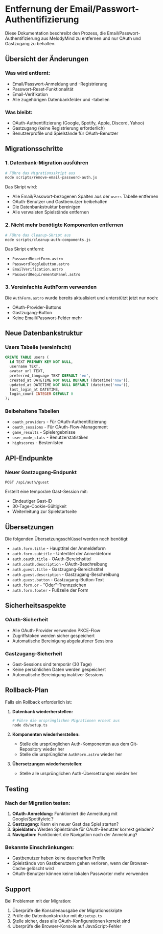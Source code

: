 # Entfernung der Email/Passwort-Authentifizierung

Diese Dokumentation beschreibt den Prozess, die Email/Passwort-Authentifizierung aus MelodyMind zu
entfernen und nur OAuth und Gastzugang zu behalten.

## Übersicht der Änderungen

### Was wird entfernt:

- Email/Passwort-Anmeldung und -Registrierung
- Passwort-Reset-Funktionalität
- Email-Verifikation
- Alle zugehörigen Datenbankfelder und -tabellen

### Was bleibt:

- OAuth-Authentifizierung (Google, Spotify, Apple, Discord, Yahoo)
- Gastzugang (keine Registrierung erforderlich)
- Benutzerprofile und Spielstände für OAuth-Benutzer

## Migrationsschritte

### 1. Datenbank-Migration ausführen

```bash
# Führe das Migrationsskript aus
node scripts/remove-email-password-auth.js
```

Das Skript wird:

- Alle Email/Passwort-bezogenen Spalten aus der `users` Tabelle entfernen
- OAuth-Benutzer und Gastbenutzer beibehalten
- Die Datenbankstruktur bereinigen
- Alle verwaisten Spielstände entfernen

### 2. Nicht mehr benötigte Komponenten entfernen

```bash
# Führe das Cleanup-Skript aus
node scripts/cleanup-auth-components.js
```

Das Skript entfernt:

- `PasswordResetForm.astro`
- `PasswordToggleButton.astro`
- `EmailVerification.astro`
- `PasswordRequirementsPanel.astro`

### 3. Vereinfachte AuthForm verwenden

Die `AuthForm.astro` wurde bereits aktualisiert und unterstützt jetzt nur noch:

- OAuth-Provider-Buttons
- Gastzugang-Button
- Keine Email/Passwort-Felder mehr

## Neue Datenbankstruktur

### Users Tabelle (vereinfacht)

```sql
CREATE TABLE users (
  id TEXT PRIMARY KEY NOT NULL,
  username TEXT,
  avatar_url TEXT,
  preferred_language TEXT DEFAULT 'en',
  created_at DATETIME NOT NULL DEFAULT (datetime('now')),
  updated_at DATETIME NOT NULL DEFAULT (datetime('now')),
  last_login_at DATETIME,
  login_count INTEGER DEFAULT 0
);
```

### Beibehaltene Tabellen

- `oauth_providers` - Für OAuth-Authentifizierung
- `oauth_sessions` - Für OAuth-Flow-Management
- `game_results` - Spielergebnisse
- `user_mode_stats` - Benutzerstatistiken
- `highscores` - Bestenlisten

## API-Endpunkte

### Neuer Gastzugang-Endpunkt

```
POST /api/auth/guest
```

Erstellt eine temporäre Gast-Session mit:

- Eindeutiger Gast-ID
- 30-Tage-Cookie-Gültigkeit
- Weiterleitung zur Spielstartseite

## Übersetzungen

Die folgenden Übersetzungsschlüssel werden noch benötigt:

- `auth.form.title` - Haupttitel der Anmeldeform
- `auth.form.subtitle` - Untertitel der Anmeldeform
- `auth.oauth.title` - OAuth-Bereichstitel
- `auth.oauth.description` - OAuth-Beschreibung
- `auth.guest.title` - Gastzugang-Bereichstitel
- `auth.guest.description` - Gastzugang-Beschreibung
- `auth.guest.button` - Gastzugang-Button-Text
- `auth.form.or` - "Oder"-Trennzeichen
- `auth.form.footer` - Fußzeile der Form

## Sicherheitsaspekte

### OAuth-Sicherheit

- Alle OAuth-Provider verwenden PKCE-Flow
- Zugriffstoken werden sicher gespeichert
- Automatische Bereinigung abgelaufener Sessions

### Gastzugang-Sicherheit

- Gast-Sessions sind temporär (30 Tage)
- Keine persönlichen Daten werden gespeichert
- Automatische Bereinigung inaktiver Sessions

## Rollback-Plan

Falls ein Rollback erforderlich ist:

1. **Datenbank wiederherstellen:**

   ```bash
   # Führe die ursprünglichen Migrationen erneut aus
   node db/setup.ts
   ```

2. **Komponenten wiederherstellen:**
   - Stelle die ursprünglichen Auth-Komponenten aus dem Git-Repository wieder her
   - Stelle die ursprüngliche `AuthForm.astro` wieder her

3. **Übersetzungen wiederherstellen:**
   - Stelle alle ursprünglichen Auth-Übersetzungen wieder her

## Testing

### Nach der Migration testen:

1. **OAuth-Anmeldung:** Funktioniert die Anmeldung mit Google/Spotify/etc.?
2. **Gastzugang:** Kann ein neuer Gast das Spiel starten?
3. **Spieldaten:** Werden Spielstände für OAuth-Benutzer korrekt geladen?
4. **Navigation:** Funktioniert die Navigation nach der Anmeldung?

### Bekannte Einschränkungen:

- Gastbenutzer haben keine dauerhaften Profile
- Spielstände von Gastbenutzern gehen verloren, wenn der Browser-Cache gelöscht wird
- OAuth-Benutzer können keine lokalen Passwörter mehr verwenden

## Support

Bei Problemen mit der Migration:

1. Überprüfe die Konsolenausgabe der Migrationsskripte
2. Prüfe die Datenbankstruktur mit `db/setup.ts`
3. Stelle sicher, dass alle OAuth-Konfigurationen korrekt sind
4. Überprüfe die Browser-Konsole auf JavaScript-Fehler
